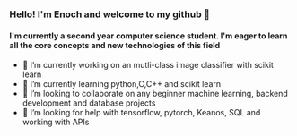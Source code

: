 ### Hello! I'm Enoch and welcome to my github 👋
#### I'm currently a second year computer science student. I'm eager to learn all the core concepts and new technologies of this field


- 🔭 I’m currently working on an mutli-class image classifier with scikit learn
- 🌱 I’m currently learning python,C,C++ and scikit learn
- 👯 I’m looking to collaborate on any beginner machine learning, backend development and database projects
- 🤔 I’m looking for help with tensorflow, pytorch, Keanos, SQL and working with APIs



